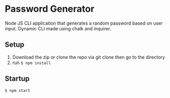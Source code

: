 # Password Generator
Node JS CLI application that generates a random password based on user input. Dynamic CLI made using chalk and inquirer.
## Setup
1. Download the zip or clone the repo via git clone then go to the directory
2. run ``` $ npm install ```
## Startup
``` $ npm start ```
